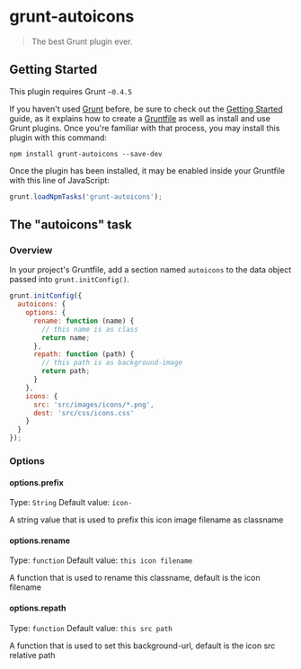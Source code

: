 # grunt-autoicons

> The best Grunt plugin ever.

## Getting Started
This plugin requires Grunt `~0.4.5`

If you haven't used [Grunt](http://gruntjs.com/) before, be sure to check out the [Getting Started](http://gruntjs.com/getting-started) guide, as it explains how to create a [Gruntfile](http://gruntjs.com/sample-gruntfile) as well as install and use Grunt plugins. Once you're familiar with that process, you may install this plugin with this command:

```shell
npm install grunt-autoicons --save-dev
```

Once the plugin has been installed, it may be enabled inside your Gruntfile with this line of JavaScript:

```js
grunt.loadNpmTasks('grunt-autoicons');
```

## The "autoicons" task

### Overview
In your project's Gruntfile, add a section named `autoicons` to the data object passed into `grunt.initConfig()`.

```js
grunt.initConfig({
  autoicons: {
    options: {
      rename: function (name) {
        // this name is as class
        return name;
      },
      repath: function (path) {
        // this path is as background-image
        return path;
      }
    },
    icons: {
      src: 'src/images/icons/*.png',
      dest: 'src/css/icons.css'
    }
  }
});
```

### Options

#### options.prefix
Type: `String`
Default value: `icon-`

A string value that is used to prefix this icon image filename as classname

#### options.rename
Type: `function`
Default value: `this icon filename`

A function that is used to rename this classname, default is the icon filename

#### options.repath
Type: `function`
Default value: `this src path`

A function that is used to set this background-url, default is the icon src relative path
